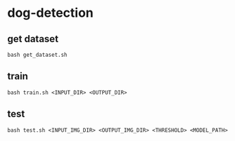 # dog-detection

## get dataset
```
bash get_dataset.sh
```

## train
```
bash train.sh <INPUT_DIR> <OUTPUT_DIR>
```

## test
```
bash test.sh <INPUT_IMG_DIR> <OUTPUT_IMG_DIR> <THRESHOLD> <MODEL_PATH>
```
